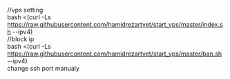 //vps setting  
bash <(curl -Ls https://raw.githubusercontent.com/hamidrezartvet/start_vps/master/index.sh --ipv4)  
//block ip  
bash <(curl -Ls https://raw.githubusercontent.com/hamidrezartvet/start_vps/master/ban.sh --ipv4)  
change ssh port manualy  
